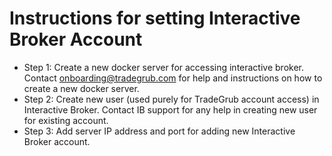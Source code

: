 # Instructions for setting Interactive Broker Account
 - Step 1: Create a new docker server for accessing interactive broker. Contact onboarding@tradegrub.com for help and instructions on how to create a new docker server.
 - Step 2: Create new user (used purely for TradeGrub account access) in Interactive Broker. Contact IB support for any help in creating new user for existing account.
 - Step 3: Add server IP address and port for adding new Interactive Broker account.
